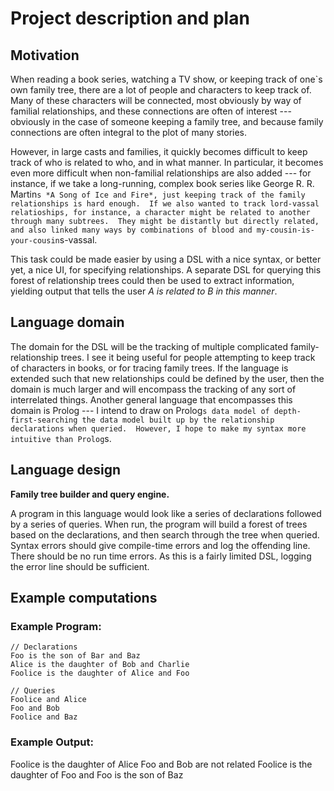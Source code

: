 # Project description and plan

## Motivation

When reading a book series, watching a TV show, or keeping track of one`s own
family tree, there are a lot of people and characters to keep track of.  Many of
these characters will be connected, most obviously by way of familial
relationships, and these connections are often of interest --- obviously in the
case of someone keeping a family tree, and because family connections are often
integral to the plot of many stories.

However, in large casts and families, it quickly becomes difficult to keep track
of who is related to who, and in what manner.  In particular, it becomes even
more difficult when non-familial relationships are also added --- for instance,
if we take a long-running, complex book series like George R. R. Martin`s *A
Song of Ice and Fire*, just keeping track of the family relationships is hard
enough.  If we also wanted to track lord-vassal relatioships, for instance, a
character might be related to another through many subtrees.  They might be
distantly but directly related, and also linked many ways by combinations of
blood and my-cousin-is-your-cousin`s-vassal.

This task could be made easier by using a DSL with a nice syntax, or better yet,
a nice UI, for specifying relationships.  A separate DSL for querying this
forest of relationship trees could then be used to extract information, yielding
output that tells the user *A is related to B in this manner*.

## Language domain

The domain for the DSL will be the tracking of multiple complicated
family-relationship trees.  I see it being useful for people attempting to keep
track of characters in books, or for tracing family trees.  If the language is
extended such that new relationships could be defined by the user, then the
domain is much larger and will encompass the tracking of any sort of
interrelated things.  Another general language that encompasses this domain is
Prolog --- I intend to draw on Prolog`s data model of depth-first-searching the
data model built up by the relationship declarations when queried.  However, I
hope to make my syntax more intuitive than Prolog`s.

## Language design

**Family tree builder and query engine.**

A program in this language would look like a series of declarations followed by
a series of queries. When run, the program will build a forest of trees based on
the declarations, and then search through the tree when queried.  Syntax errors
should give compile-time errors and log the offending line.  There should be no
run time errors.  As this is a fairly limited DSL, logging the error line should
be sufficient.

## Example computations

### Example Program:
```
// Declarations
Foo is the son of Bar and Baz
Alice is the daughter of Bob and Charlie
Foolice is the daughter of Alice and Foo

// Queries
Foolice and Alice
Foo and Bob
Foolice and Baz
```

### Example Output:
Foolice is the daughter of Alice
Foo and Bob are not related
Foolice is the daughter of Foo and Foo is the son of Baz


